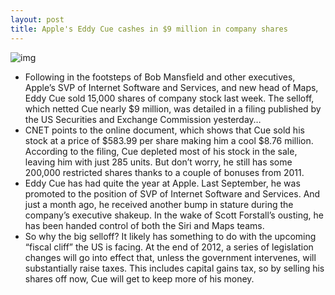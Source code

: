 ```yaml
---
layout: post
title: Apple's Eddy Cue cashes in $9 million in company shares
---
```

![img](http://media.idownloadblog.com/wp-content/uploads/2012/01/eddy-cue.jpg)
* Following in the footsteps of Bob Mansfield and other executives, Apple’s SVP of Internet Software and Services, and new head of Maps, Eddy Cue sold 15,000 shares of company stock last week. The selloff, which netted Cue nearly $9 million, was detailed in a filing published by the US Securities and Exchange Commission yesterday…
* CNET points to the online document, which shows that Cue sold his stock at a price of $583.99 per share making him a cool $8.76 million. According to the filing, Cue depleted most of his stock in the sale, leaving him with just 285 units. But don’t worry, he still has some 200,000 restricted shares thanks to a couple of bonuses from 2011.
* Eddy Cue has had quite the year at Apple. Last September, he was promoted to the position of SVP of Internet Software and Services. And just a month ago, he received another bump in stature during the company’s executive shakeup. In the wake of Scott Forstall’s ousting, he has been handed control of both the Siri and Maps teams.
* So why the big selloff? It likely has something to do with the upcoming “fiscal cliff” the US is facing. At the end of 2012, a series of legislation changes will go into effect that, unless the government intervenes, will substantially raise taxes. This includes capital gains tax, so by selling his shares off now, Cue will get to keep more of his money.


